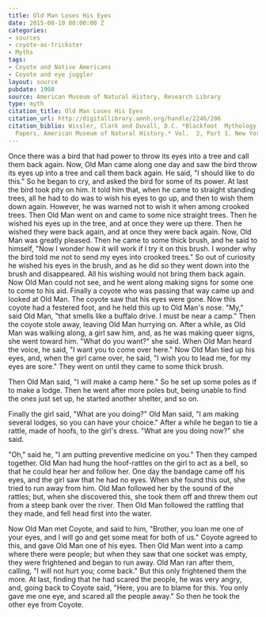 ```yaml
---
title: Old Man Loses His Eyes
date: 2015-08-10 00:00:00 Z
categories:
- sources
- coyote-as-trickster
- Myths
tags:
- Coyote and Native Americans
- Coyote and eye juggler
layout: source
pubdate: 1908
source: American Museum of Natural History, Research Library
type: myth
citation_title: Old Man Loses His Eyes
citation_url: http://digitallibrary.amnh.org/handle/2246/206
citation_biblio: Wissler, Clark and Duvall, D.C. *Blackfoot  Mythology. Anthropological
  Papers, American Museum of Natural History.* Vol.  2, Part 1. New York, 1908.
---
```


Once there was a bird that had power to throw its eyes into a tree and call them back again. Now, Old Man came along one day and saw the bird throw its eyes up into a tree and call them back again. He said, "I should like to do this." So he began to cry, and asked the bird for some of its power. At last the bird took pity on him. It told him that, when he came to straight standing trees, all he had to do was to wish his eyes to go up, and then to wish them down again. However, he was warned not to wish it when among crooked trees. Then Old Man went on and came to some nice straight trees. Then he wished his eyes up in the tree, and at once they were up there. Then he wished they were back again, and at once they were back again. Now, Old Man was greatly pleased. Then he came to some thick brush, and he said to himself, "Now I wonder how it will work if I try it on this brush. I wonder why the bird told me not to send my eyes into crooked trees." So out of curiosity he wished his eyes in the brush, and as he did so they went down into the brush and disappeared. All his wishing would not bring them back again. Now Old Man could not see, and he went along making signs for some one to come to his aid. Finally a coyote who was passing that way came up and looked at Old Man. The coyote saw that his eyes were gone. Now this coyote had a festered foot, and he held this up to Old Man's nose. "My," said Old Man, "that smells like a buffalo drive. I must be near a camp." Then the coyote stole away, leaving Old Man hurrying on. After a while, as Old Man was walking along, a girl saw him, and, as he was making queer signs, she went toward him. "What do you want?" she said. When Old Man heard the voice, he said, "I want you to come over here." Now Old Man tied up his eyes, and, when the girl came over, he said, "I wish you to lead me, for my eyes are sore." They went on until they came to some thick brush. 

Then Old Man said, "I will make a camp here." So he set up some poles as if to make a lodge. Then he went after more poles but, being unable to find the ones just set up, he started another shelter, and so on. 

Finally the girl said, "What are you doing?" Old Man said, "I am making several lodges, so you can have your choice." After a while he began to tie a rattle, made of hoofs, to the girl's dress. "What are you doing now?" she said. 

"Oh," said he, "I am putting preventive medicine on you." Then they camped together. Old Man had hung the hoof-rattles on the girl to act as a bell, so that he could hear her and follow her. One day the bandage came off his eyes, and the girl saw that he had no eyes. When she found this out, she tried to run away from him. Old Man followed her by the sound of the rattles; but, when she discovered this, she took them off and threw them out from a steep bank over the river. Then Old Man followed the rattling that they made, and fell head first into the water.  

Now Old Man met Coyote, and said to him, "Brother, you loan me one of your eyes, and I will go and get some meat for both of us." Coyote agreed to this, and gave Old Man one of his eyes. Then Old Man went into a camp where there were people; but when they saw that one socket was empty, they were frightened and began to run away. Old Man ran after them, calling, "I will not hurt you; come back." But this only frightened them the more. At last, finding that he had scared the people, he was very angry, and, going back to Coyote said, "Here, you are to blame for this. You only gave me one eye, and scared all the people away." So then he took the other eye from Coyote.
